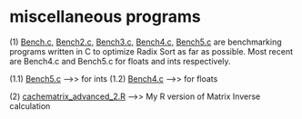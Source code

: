 # miscellaneous programs
(1) <a href="https://github.com/Tanmoy-Rath/misc/blob/master/Bench.c">Bench.c</a>, <a href="https://github.com/Tanmoy-Rath/misc/blob/master/Bench2.c">Bench2.c</a>, <a href="https://github.com/Tanmoy-Rath/misc/blob/master/Bench3.c">Bench3.c</a>, <a href="https://github.com/Tanmoy-Rath/misc/blob/master/Bench4.c">Bench4.c</a>, <a href="https://github.com/Tanmoy-Rath/misc/blob/master/Bench5.c">Bench5.c</a> are benchmarking programs written in C to optimize Radix Sort as far as possible. Most recent are Bench4.c and Bench5.c for floats and ints respectively.

(1.1) <a href="https://github.com/Tanmoy-Rath/misc/blob/master/Bench5.c">Bench5.c</a>   -->>   for ints
(1.2) <a href="https://github.com/Tanmoy-Rath/misc/blob/master/Bench4.c">Bench4.c</a>   -->>   for floats

(2) <a href="https://github.com/Tanmoy-Rath/misc/blob/master/cachematrix_advanced_2.R">cachematrix_advanced_2.R</a>   -->>   My R version of Matrix Inverse calculation

